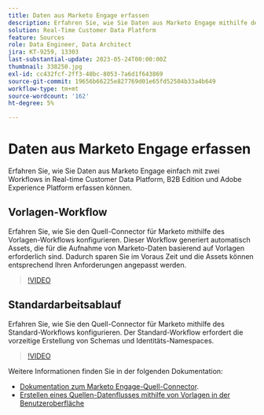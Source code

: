 ```yaml
---
title: Daten aus Marketo Engage erfassen
description: Erfahren Sie, wie Sie Daten aus Marketo Engage mithilfe des Quell-Connectors mithilfe der Standard- und Vorlagen-Workflows erfassen.
solution: Real-Time Customer Data Platform
feature: Sources
role: Data Engineer, Data Architect
jira: KT-9259, 13303
last-substantial-update: 2023-05-24T00:00:00Z
thumbnail: 338250.jpg
exl-id: cc432fcf-2ff3-48bc-8053-7a6d1f643869
source-git-commit: 19656b66225e827769d01e65fd52504b33a4b649
workflow-type: tm+mt
source-wordcount: '162'
ht-degree: 5%

---
```


# Daten aus Marketo Engage erfassen

Erfahren Sie, wie Sie Daten aus Marketo Engage einfach mit zwei Workflows in Real-time Customer Data Platform, B2B Edition und Adobe Experience Platform erfassen können.

## Vorlagen-Workflow

Erfahren Sie, wie Sie den Quell-Connector für Marketo mithilfe des Vorlagen-Workflows konfigurieren. Dieser Workflow generiert automatisch Assets, die für die Aufnahme von Marketo-Daten basierend auf Vorlagen erforderlich sind. Dadurch sparen Sie im Voraus Zeit und die Assets können entsprechend Ihren Anforderungen angepasst werden.

>[!VIDEO](https://video.tv.adobe.com/v/3419550?quality=12&learn=on)

## Standardarbeitsablauf

Erfahren Sie, wie Sie den Quell-Connector für Marketo mithilfe des Standard-Workflows konfigurieren. Der Standard-Workflow erfordert die vorzeitige Erstellung von Schemas und Identitäts-Namespaces.

>[!VIDEO](https://video.tv.adobe.com/v/338250?quality=12&learn=on)

Weitere Informationen finden Sie in der folgenden Dokumentation:
* [Dokumentation zum Marketo Engage-Quell-Connector](https://experienceleague.adobe.com/docs/experience-platform/sources/connectors/adobe-applications/marketo/marketo.html).
* [Erstellen eines Quellen-Datenflusses mithilfe von Vorlagen in der Benutzeroberfläche](https://experienceleague.adobe.com/docs/experience-platform/sources/ui-tutorials/templates.html#)
